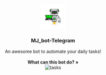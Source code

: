 
<p align="center">
  <a href="https://github.com/Soufiane-Majdar/-MJ_bot-Telegram">
    <img src="images.jpg" alt="Logo" width="80" height="80">
  </a>

  <h3 align="center">MJ_bot-Telegram</h3>

  <p align="center">
    An awesome bot to automate your daily tasks!
    <br /><br/>
    <strong>What can this bot do? »</strong>
    <br />
  <img src="https://user-images.githubusercontent.com/82724101/134649766-1110b78a-a3bd-4a6f-ab98-d0ff5da74ffb.JPG" alt="tasks" width="auto" height="auto">


  </p>
</p>


